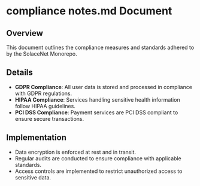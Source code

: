 # compliance notes.md Document

## Overview

This document outlines the compliance measures and standards adhered to by the SolaceNet Monorepo.

## Details

- **GDPR Compliance**: All user data is stored and processed in compliance with GDPR regulations.
- **HIPAA Compliance**: Services handling sensitive health information follow HIPAA guidelines.
- **PCI DSS Compliance**: Payment services are PCI DSS compliant to ensure secure transactions.

## Implementation

- Data encryption is enforced at rest and in transit.
- Regular audits are conducted to ensure compliance with applicable standards.
- Access controls are implemented to restrict unauthorized access to sensitive data.
